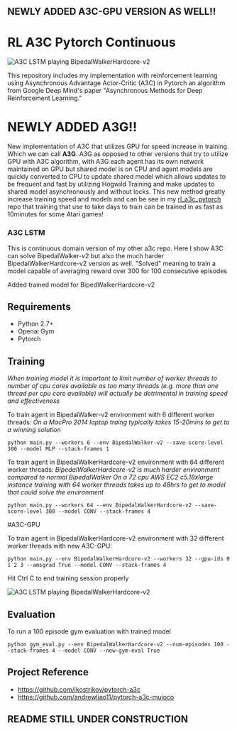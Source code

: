 ## NEWLY ADDED A3C-GPU VERSION AS WELL!!


# RL A3C Pytorch Continuous

![A3C LSTM playing BipedalWalkerHardcore-v2](https://github.com/dgriff777/a3c_continuous/blob/master/demo/BPHC.gif)

This repository includes my implementation with reinforcement learning using Asynchronous Advantage Actor-Critic (A3C) in Pytorch an algorithm from Google Deep Mind's paper "Asynchronous Methods for Deep Reinforcement Learning."

# NEWLY ADDED A3G!!
New implementation of A3C that utilizes GPU for speed increase in training. Which we can call **A3G**. A3G as opposed to other versions that try to utilize GPU with A3C algorithm, with A3G each agent has its own network maintained on GPU but shared model is on CPU and agent models are quickly converted to CPU to update shared model which allows updates to be frequent and fast by utilizing Hogwild Training and make updates to shared model asynchronously and without locks. This new method greatly increase training speed and models and can be see in my [rl_a3c_pytorch][55] repo that training that use to take days to train can be trained in as fast as 10minutes for some Atari games!

[55]: https://github.com/dgriff777/rl_a3c_pytorch

### A3C LSTM

This is continuous domain version of my other a3c repo. Here I show A3C can solve BipedalWalker-v2 but also the much harder BipedalWalkerHardcore-v2 version as well. "Solved" meaning to train a model capable of averaging reward over 300 for 100 consecutive episodes

Added trained model for BipedWalkerHardcore-v2

## Requirements

- Python 2.7+
- Openai Gym
- Pytorch

## Training
*When training model it is important to limit number of worker threads to number of cpu cores available as too many threads (e.g. more than one thread per cpu core available) will actually be detrimental in training speed and effectiveness*

To train agent in BipedalWalker-v2 environment with 6 different worker threads:
*On a MacPro 2014 laptop traing typically takes 15-20mins to get to a winning solution*

```
python main.py --workers 6 --env BipedalWalker-v2 --save-score-level 300 --model MLP --stack-frames 1
```

To train agent in BipedalWalkerHardcore-v2 environment with 64 different worker threads:
*BipedalWalkerHardcore-v2 is much harder environment compared to normal BipedalWalker*
*On a 72 cpu AWS EC2 c5.18xlarge instance training with 64 worker threads takes up to 48hrs to get to model that could solve the environment*

```
python main.py --workers 64 --env BipedalWalkerHardcore-v2 --save-score-level 300 --model CONV --stack-frames 4
```

#A3C-GPU

To train agent in BipedalWalkerHardcore-v2 environment with 32 different worker threads with new A3C-GPU:

```
python main.py --env BipedalWalkerHardcore-v2 --workers 32 --gpu-ids 0 1 2 3 --amsgrad True --model CONV --stack-frames 4
```


Hit Ctrl C to end training session properly

![A3C LSTM playing BipedalWalkerHardcore-v2](https://github.com/dgriff777/a3c_continuous/blob/master/demo/BPHC3.gif)

## Evaluation
To run a 100 episode gym evaluation with trained model
```
python gym_eval.py --env BipedalWalkerHardcore-v2 --num-episodes 100 --stack-frames 4 --model CONV --new-gym-eval True
```

## Project Reference

- https://github.com/ikostrikov/pytorch-a3c
- https://github.com/andrewliao11/pytorch-a3c-mujoco


## README STILL UNDER CONSTRUCTION
